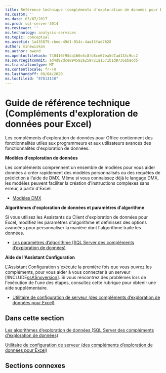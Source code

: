 ```yaml
---
title: Référence technique (compléments d’exploration de données pour Excel) | Microsoft Docs
ms.custom: ''
ms.date: 03/07/2017
ms.prod: sql-server-2014
ms.reviewer: ''
ms.technology: analysis-services
ms.topic: conceptual
ms.assetid: 1a435875-cbee-49d1-914c-4aa15fad7628
author: minewiskan
ms.author: owend
ms.openlocfilehash: 740416f95da166e3c8fd8ce67ea5d7ad133c9cc2
ms.sourcegitcommit: ad4d92dce894592a259721a1571b1d8736abacdb
ms.translationtype: MT
ms.contentlocale: fr-FR
ms.lasthandoff: 08/04/2020
ms.locfileid: "87613138"
---
```

# <a name="technical-reference-data-mining-add-ins-for-excel"></a>Guide de référence technique (Compléments d'exploration de données pour Excel)
  Les compléments d'exploration de données pour Office contiennent des fonctionnalités utiles aux programmeurs et aux utilisateurs avancés des fonctionnalités d'exploration de données.  
  
 **Modèles d’exploration de données**  
  
 Les compléments comprennent un ensemble de modèles pour vous aider données à créer rapidement des modèles personnalisés ou des requêtes de prédiction à l'aide de DMX. Même si vous connaissez déjà le langage DMX, les modèles peuvent faciliter la création d'instructions complexes sans erreur, à partir d'Excel.  
  
-   [Modèles DMX](dmx-templates.md)  
  
 **Algorithmes d'exploration de données et paramètres d'algorithme**  
  
 Si vous utilisez les Assistants du Client d'exploration de données pour Excel, modifiez les paramètres d'algorithme et définissez des options avancées pour personnaliser la manière dont l'algorithme traite les données.  
  
-   [Les paramètres d’algorithme &#40;SQL Server des compléments d’exploration de données&#41;](algorithm-parameters-sql-server-data-mining-add-ins.md)  
  
 **Aide de l'Assistant Configuration**  
  
 L'Assistant Configuration s'exécute la première fois que vous ouvrez les compléments, pour vous aider à vous connecter à un serveur [!INCLUDE[ssASnoversion](../includes/ssasnoversion-md.md)]. Si vous rencontrez des problèmes lors de l'exécution de l'une des étapes, consultez cette rubrique pour obtenir une aide supplémentaire.  
  
-   [Utilitaire de configuration de serveur &#40;des compléments d’exploration de données pour Excel&#41;](server-configuration-utility-data-mining-add-ins-for-excel.md)  
  
## <a name="in-this-section"></a>Dans cette section  
 [Les algorithmes d’exploration de données &#40;SQL Server des compléments d’exploration de données&#41;](data-mining-algorithms-sql-server-data-mining-add-ins.md)  
  
 [Utilitaire de configuration de serveur &#40;des compléments d’exploration de données pour Excel&#41;](server-configuration-utility-data-mining-add-ins-for-excel.md)  
  
## <a name="related-sections"></a>Sections connexes  
  
